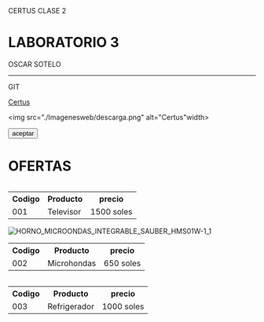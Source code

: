 <!DOCTYPE html>
<html lang="es">
<head>
    <meta charset="UTF-8">
    <meta name="viewport" content="width=device-width, initial-scale=1.0">
    <title>Mi primera web</title>
</head>
<body>
CERTUS CLASE 2
<H1>LABORATORIO 3</H1>
<P>OSCAR SOTELO</P>
<HR>
<P>GIT</P></HR>
<a href="www.certus.com.pe">Certus</a>

<img src="./Imagenesweb/descarga.png" alt="Certus"width>

<button>aceptar</button>
<br>


<H1>OFERTAS</H1>

<table> 
    <tr>
        <th>Codigo</th>
        <th>Producto</th>
        <th>precio</th>
    </tr>
    <tr>
        <td>001</td>
        <td>Televisor</td>
        <td>1500 soles</td>
        <img src="https://encrypted-tbn0.gstatic.com/images?q=tbn:ANd9GcS441HsMyz-0yZdzJx3lqC4O81OZaJzzqqzphA8HKLoTA&s" alt="" srcset="">
    </tr>


    
</table>

<table> <tr>
    <th>Codigo</th>
    <th>Producto</th>
    <th>precio</th>
</tr>
<tr>
    <td>002</td>
    <td>Microhondas</td>
    <td>650 soles</td>
<img src="https://media.sauber-home.com/catalog/product/cache/aba824d655bb20fcf2253dd751221cdd/H/O/HORNO_MICROONDAS_INTEGRABLE_SAUBER_HMS01W-1_1.jpeg" alt="HORNO_MICROONDAS_INTEGRABLE_SAUBER_HMS01W-1_1" srcset="">
</table>

<table>
    <tr>
        <th>Codigo</th>
        <th>Producto</th>
        <th>precio</th>
    </tr>
    <tr>
        <td>003</td>
        <td>Refrigerador</td>
        <td>1000 soles</td>
<img src="https://images.costco-static.com/ImageDelivery/imageService?profileId=12026540&imageId=1647175-847__1&recipeName=350" alt="">  
</table>
</body>
</html>
